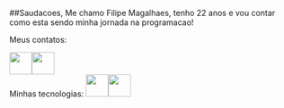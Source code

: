##Saudacoes, Me chamo Filipe Magalhaes, tenho 22 anos e vou contar como esta sendo minha jornada na programacao!


Meus contatos:
<div><a href="https://www.linkedin.com/in/filipemagalh%C3%A3esdev/" target="_lank"><img src="https://cdn.jsdelivr.net/gh/devicons/devicon/icons/linkedin/linkedin-original.svg" width="40"></a><a href="mailto:7filipe093@gmail.com" target="_blank"><img src="https://cdn4.iconfinder.com/data/icons/free-colorful-icons/360/gmail.png" width="40"></a>
</div>
Minhas tecnologias:
<img src="https://cdn.jsdelivr.net/gh/devicons/devicon/icons/javascript/javascript-original.svg" width="40"/><img src="https://cdn.jsdelivr.net/gh/devicons/devicon/icons/typescript/typescript-original.svg" width="40"/>

